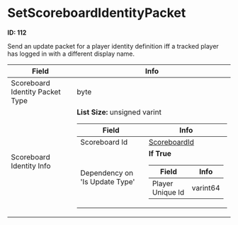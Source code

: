 # SetScoreboardIdentityPacket

**ID: 112**  

Send an update packet for a player identity definition iff a tracked player has logged in with a different display name.

<table><thead><tr><th>Field</th><th>Info</th></tr></thead><tbody>
<tr><td>Scoreboard Identity Packet Type</td><td>byte</td></tr>
<tr><td>Scoreboard Identity Info</td><td><b>List Size:</b> unsigned varint
  <table><thead><tr><th>Field</th><th>Info</th></tr></thead><tbody>
  <tr><td>Scoreboard Id</td><td><a href="../types/ScoreboardId.md">ScoreboardId</a></td></tr>
  <tr><td>Dependency on 'Is Update Type'</td><td><b>If True</b><br>
    <table><thead><tr><th>Field</th><th>Info</th></tr></thead><tbody>
    <tr><td>Player Unique Id</td><td>varint64</td></tr>
    </tbody></table></td></tr>
  </tbody></table></td></tr>
</tbody></table>